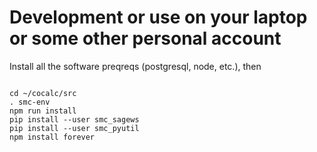 # Development or use on your laptop or some other personal account


Install all the software preqreqs (postgresql, node, etc.), then


```

cd ~/cocalc/src
. smc-env
npm run install
pip install --user smc_sagews
pip install --user smc_pyutil
npm install forever

```
